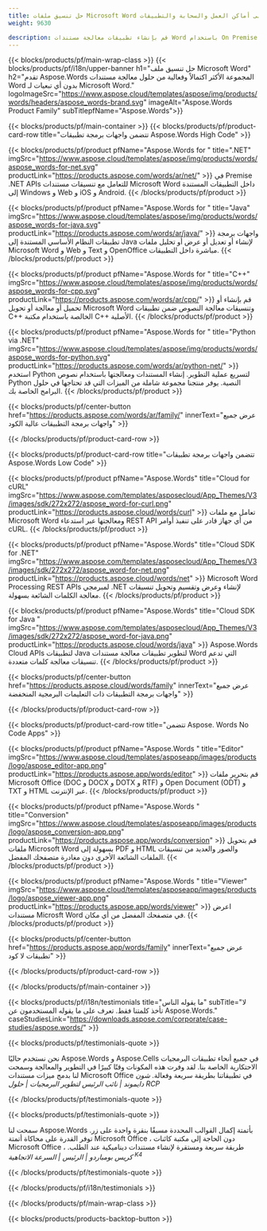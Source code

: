 ```yaml
---
title: حل تنسيق ملفات Microsoft Word المستند إلى أماكن العمل والسحابة والتطبيقات 
weight: 9630

description: قم بإنشاء تطبيقات معالجة مستندات Word باستخدام On Premise أو Cloud APIs أو ببساطة استخدم التطبيقات عبر الأنظمة الأساسية لعرض فحص المقارنة أو تحويل ملفات Word
---
```


{{< blocks/products/pf/main-wrap-class >}}
{{< blocks/products/pf/i18n/upper-banner h1="حل تنسيق ملف Microsoft Word" h2="تقدم Aspose.Words المجموعة الأكثر اكتمالاً وفعالية من حلول معالجة مستندات Word بدون أي تبعيات لـ Microsoft Word." logoImageSrc="https://www.aspose.cloud/templates/aspose/img/products/words/headers/aspose_words-brand.svg" imageAlt="Aspose.Words Product Family" subTitlepfName="Aspose.Words">}}

{{< blocks/products/pf/main-container >}}
{{< blocks/products/pf/product-card-row title="تتضمن واجهات برمجة تطبيقات Aspose.Words High Code" >}}

{{< blocks/products/pf/product pfName="Aspose.Words for " title=".NET" imgSrc="https://www.aspose.cloud/templates/aspose/img/products/words/aspose_words-for-net.svg" productLink="https://products.aspose.com/words/ar/net/" >}}
في Premise .NET APIs للتعامل مع تنسيقات مستندات Microsoft Word داخل التطبيقات المستندة إلى Windows و Web و iOS و Android.
{{< /blocks/products/pf/product >}}

{{< blocks/products/pf/product pfName="Aspose.Words for " title="Java" imgSrc="https://www.aspose.cloud/templates/aspose/img/products/words/aspose_words-for-java.svg" productLink="https://products.aspose.com/words/ar/java/" >}}
واجهات برمجة تطبيقات النظام الأساسي المستندة إلى Java لإنشاء أو تعديل أو عرض أو تحليل ملفات Microsoft Word و Web و Text و OpenOffice مباشرة داخل التطبيقات.
{{< /blocks/products/pf/product >}}

{{< blocks/products/pf/product pfName="Aspose.Words for " title="C++" imgSrc="https://www.aspose.cloud/templates/aspose/img/products/words/aspose_words-for-cpp.svg" productLink="https://products.aspose.com/words/ar/cpp/" >}}
قم بإنشاء أو تحميل أو معالجة أو تحويل Microsoft Word وتنسيقات معالجة النصوص ضمن تطبيقات C++ الخالصة باستخدام مكتبة C++ الأصلية.
{{< /blocks/products/pf/product >}}

{{< blocks/products/pf/product pfName="Aspose.Words for " title="Python via .NET" imgSrc="https://www.aspose.cloud/templates/aspose/img/products/words/aspose_words-for-python.svg" productLink="https://products.aspose.com/words/ar/python-net/" >}}
استخدم Python لتسريع عملية التطوير. إنشاء المستندات ومعالجتها باستخدام نصوص Python النصية. يوفر منتجنا مجموعة شاملة من الميزات التي قد تحتاجها في حلول البرامج الخاصة بك.
{{< /blocks/products/pf/product >}}

{{< blocks/products/pf/center-button href="https://products.aspose.com/words/ar/family/" innerText="عرض جميع واجهات برمجة التطبيقات عالية الكود" >}}

{{< /blocks/products/pf/product-card-row >}}

{{< blocks/products/pf/product-card-row title="تتضمن واجهات برمجة تطبيقات Aspose.Words Low Code" >}}

{{< blocks/products/pf/product pfName="Aspose.Words" title="Cloud for cURL" imgSrc="https://www.aspose.com/templates/asposecloud/App_Themes/V3/images/sdk/272x272/aspose_word-for-curl.png" productLink="https://products.aspose.cloud/words/curl" >}}
تعامل مع ملفات Microsoft Word ومعالجتها عبر استدعاء REST API من أي جهاز قادر على تنفيذ أوامر cURL.
{{< /blocks/products/pf/product >}}

{{< blocks/products/pf/product pfName="Aspose.Words" title="Cloud SDK for .NET" imgSrc="https://www.aspose.com/templates/asposecloud/App_Themes/V3/images/sdk/272x272/aspose_word-for-net.png" productLink="https://products.aspose.cloud/words/net" >}}
Microsoft Word Processing REST APIs لمبرمجي .NET لإنشاء وعرض وتقسيم وتحويل تنسيقات معالجة الكلمات الشائعة بسهولة.
{{< /blocks/products/pf/product >}}

{{< blocks/products/pf/product pfName="Aspose.Words" title="Cloud SDK for Java " imgSrc="https://www.aspose.com/templates/asposecloud/App_Themes/V3/images/sdk/272x272/aspose_word-for-java.png" productLink="https://products.aspose.cloud/words/java" >}}
Aspose.Words Cloud APIs لتطبيقات Java لتطوير تطبيقات معالجة مستندات Word التي تدعم تنسيقات معالجة كلمات متعددة.
{{< /blocks/products/pf/product >}}

{{< blocks/products/pf/center-button href="https://products.aspose.cloud/words/family" innerText="عرض جميع واجهات برمجة التطبيقات ذات التعليمات البرمجية المنخفضة" >}}

{{< /blocks/products/pf/product-card-row >}}

{{< blocks/products/pf/product-card-row title="تتضمن Aspose. Words No Code Apps" >}}

{{< blocks/products/pf/product pfName="Aspose.Words " title="Editor" imgSrc="https://www.aspose.cloud/templates/asposeapp/images/products/logo/aspose_editor-app.png" productLink="https://products.aspose.app/words/editor" >}}
قم بتحرير ملفات Microsoft Office (DOC و DOCX و DOTX و RTF) و Open Document (ODT) و TXT و HTML عبر الإنترنت.
{{< /blocks/products/pf/product >}}

{{< blocks/products/pf/product pfName="Aspose.Words " title="Conversion" imgSrc="https://www.aspose.cloud/templates/asposeapp/images/products/logo/aspose_conversion-app.png" productLink="https://products.aspose.app/words/conversion" >}}
قم بتحويل ملفات Microsoft Word بسهولة إلى PDF و HTML والصور والعديد من تنسيقات الملفات الشائعة الأخرى دون مغادرة متصفحك المفضل.
{{< /blocks/products/pf/product >}}

{{< blocks/products/pf/product pfName="Aspose.Words " title="Viewer" imgSrc="https://www.aspose.cloud/templates/asposeapp/images/products/logo/aspose_viewer-app.png" productLink="https://products.aspose.app/words/viewer" >}}
اعرض مستندات Microsft Word في متصفحك المفضل من أي مكان.
{{< /blocks/products/pf/product >}}

{{< blocks/products/pf/center-button href="https://products.aspose.app/words/family" innerText="عرض جميع تطبيقات لا كود" >}}

{{< /blocks/products/pf/product-card-row >}}

{{< /blocks/products/pf/main-container >}}

{{< blocks/products/pf/i18n/testimonials title="ما يقوله الناس" subTitle="لا تأخذ كلمتنا فقط. تعرف على ما يقوله المستخدمون عن Aspose.Words." caseStudiesLink="https://downloads.aspose.com/corporate/case-studies/aspose.words/" >}}

{{< blocks/products/pf/testimonials-quote >}}
<p class="first">
 نحن نستخدم حاليًا Aspose.Words و Aspose.Cells في جميع أنحاء تطبيقات البرمجيات الاحتكارية الخاصة بنا. لقد وفرت هذه المكونات وقتًا كبيرًا في التطوير والمعالجة وسمحت لنا بدمج ميزات مستندات Microsoft Office في تطبيقاتنا بطريقة سريعة وفعالة.
 <em>
  شون دايموند | نائب الرئيس لتطوير البرمجيات | حلول RCP
 </em>
</p>

{{< /blocks/products/pf/testimonials-quote >}}

{{< blocks/products/pf/testimonials-quote >}}
<p class="second">
 سمحت لنا Aspose.Words بأتمتة إكمال القوالب المحددة مسبقًا بنقرة واحدة على زر. توفر القدرة على محاكاة أتمتة Microsoft Office ، دون الحاجة إلى مكتبة كائنات Microsoft Office ، طريقة سريعة ومستقرة لإنشاء مستندات ديناميكية عند الطلب.
 <em>
  كريس بومباردو | الرئيس | السرعة الاتجاهية
  <sup>
   K4
  </sup>
 </em>
</p>

{{< /blocks/products/pf/testimonials-quote >}}

{{< /blocks/products/pf/i18n/testimonials >}}

{{< /blocks/products/pf/main-wrap-class >}}

{{< blocks/products/products-backtop-button >}}